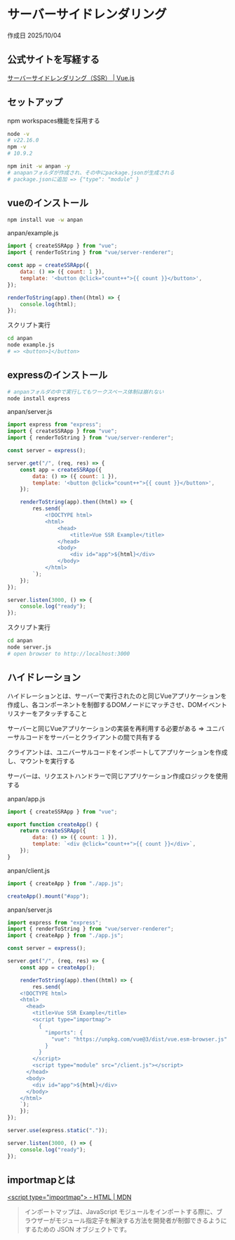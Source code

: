 # サーバーサイドレンダリング

作成日 2025/10/04

## 公式サイトを写経する

[サーバーサイドレンダリング（SSR） | Vue.js](https://ja.vuejs.org/guide/scaling-up/ssr)

## セットアップ

npm workspaces機能を採用する

```bash
node -v
# v22.16.0
npm -v
# 10.9.2

npm init -w anpan -y
# anapanフォルダが作成され、その中にpackage.jsonが生成される
# package.jsonに追加 => {"type": "module" }
```

## vueのインストール

```bash
npm install vue -w anpan
```

anpan/example.js

```javascript
import { createSSRApp } from "vue";
import { renderToString } from "vue/server-renderer";

const app = createSSRApp({
    data: () => ({ count: 1 }),
    template: '<button @click="count++">{{ count }}</button>',
});

renderToString(app).then((html) => {
    console.log(html);
});
```

スクリプト実行

```bash
cd anpan
node example.js
# => <button>1</button>
```

## expressのインストール

```bash
# anpanフォルダの中で実行してもワークスペース体制は崩れない
node install express
```

anpan/server.js

```javascript
import express from "express";
import { createSSRApp } from "vue";
import { renderToString } from "vue/server-renderer";

const server = express();

server.get("/", (req, res) => {
    const app = createSSRApp({
        data: () => ({ count: 1 }),
        template: '<button @click="count++">{{ count }}</button>',
    });

    renderToString(app).then((html) => {
        res.send(`
            <!DOCTYPE html>
            <html>
                <head>
                    <title>Vue SSR Example</title>
                </head>
                <body>
                    <div id="app">${html}</div>
                </body>
            </html>
        `);
    });
});

server.listen(3000, () => {
    console.log("ready");
});
```

スクリプト実行

```bash
cd anpan
node server.js
# open browser to http://localhost:3000
```

## ハイドレーション

ハイドレーションとは、サーバーで実行されたのと同じVueアプリケーションを作成し、各コンポーネントを制御するDOMノードにマッチさせ、DOMイベントリスナーをアタッチすること

サーバーと同じVueアプリケーションの実装を再利用する必要がある => ユニバーサルコードをサーバーとクライアントの間で共有する

クライアントは、ユニバーサルコードをインポートしてアプリケーションを作成し、マウントを実行する

サーバーは、リクエストハンドラーで同じアプリケーション作成ロジックを使用する

anpan/app.js

```javascript
import { createSSRApp } from "vue";

export function createApp() {
    return createSSRApp({
        data: () => ({ count: 1 }),
        template: `<div @click="count++">{{ count }}</div>`,
    });
}
```

anpan/client.js

```javascript
import { createApp } from "./app.js";

createApp().mount("#app");
```

anpan/server.js

```javascript
import express from "express";
import { renderToString } from "vue/server-renderer";
import { createApp } from "./app.js";

const server = express();

server.get("/", (req, res) => {
    const app = createApp();

    renderToString(app).then((html) => {
        res.send(`
    <!DOCTYPE html>
    <html>
      <head>
        <title>Vue SSR Example</title>
        <script type="importmap">
          {
            "imports": {
              "vue": "https://unpkg.com/vue@3/dist/vue.esm-browser.js"
            }
          }
        </script>
        <script type="module" src="/client.js"></script>
      </head>
      <body>
        <div id="app">${html}</div>
      </body>
    </html>
    `);
    });
});

server.use(express.static("."));

server.listen(3000, () => {
    console.log("ready");
});
```

## importmapとは

[&lt;script type="importmap"&gt; - HTML | MDN](https://developer.mozilla.org/ja/docs/Web/HTML/Reference/Elements/script/type/importmap)

> インポートマップは、JavaScript モジュールをインポートする際に、ブラウザーがモジュール指定子を解決する方法を開発者が制御できるようにするための JSON オブジェクトです。
